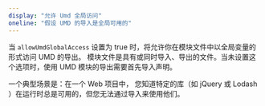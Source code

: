 ```yaml
---
display: "允许 Umd 全局访问"
oneline: "假设 UMD 的导入是全局可用的"
---
```


当 `allowUmdGlobalAccess` 设置为 true 时，将允许你在模块文件中以全局变量的形式访问 UMD 的导出。
模块文件是具有或同时导入、导出的文件。当未设置这个选项时，使用 UMD 模块的导出需要首先导入声明。

一个典型场景是：在一个 Web 项目中， 您知道特定的库（如 jQuery 或 Lodash ）在运行时总是可用的，但您无法通过导入来使用他们。
